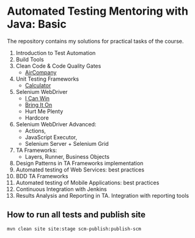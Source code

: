 # Automated Testing Mentoring with Java: Basic 

The repository contains my solutions for practical tasks of the course.

1. Introduction to Test Automation
2. Build Tools
3. Clean Code & Code Quality Gates
   - [AirCompany](aircompany)
4. Unit Testing Frameworks
   - [Calculator](calculator)
5. Selenium WebDriver
   - [I Can Win](selenium-task-1)
   - [Bring It On](selenium-task-2)
   - Hurt Me Plenty
   - Hardcore
6. Selenium WebDriver Advanced: 
   - Actions, 
   - JavaScript Executor, 
   - Selenium Server + Selenium Grid
7. TA Frameworks: 
   - Layers, Runner, Business Objects
8. Design Patterns in TA Frameworks implementation
9. Automated testing of Web Services: best practices
10. BDD TA Frameworks
11. Automated testing of Mobile Applications: best practices
12. Continuous Integration with Jenkins
13. Results Analysis and Reporting in TA. Integration with reporting tools

## How to run all tests and publish site

```shell
mvn clean site site:stage scm-publish:publish-scm
```